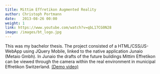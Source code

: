 ```yaml
---
title: Mittim Effretikon Augmented Reality
author: Christoph Portmann
date:   2013-08-26 00:00
weight: 1
link: https://www.youtube.com/watch?v=qbL17CG0N28
image: /images/bt_logo.jpg
---
```

This was my bachelor thesis. The project consisted of a HTML/CSS/JS-WebApp using JQuery Mobile, linked to the native application Junaio (Metaio Gmbh).
In Junaio the drafts of the future buildings Mittim Effretikon can be viewed through the camera within the real environment in municipal Effretikon Switzerland.
<a href="https://www.youtube.com/watch?v=qbL17CG0N28" target="_blank">(Demo video)</a>